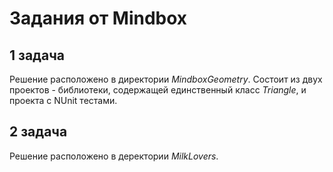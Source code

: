 # Задания от Mindbox

## 1 задача

Решение расположено в директории _MindboxGeometry_. Состоит из двух проектов - библиотеки, содержащей единственный класс _Triangle_, и проекта с NUnit тестами.

## 2 задача 

Решение расположено в деректории _MilkLovers_. 

